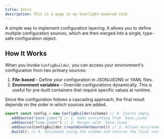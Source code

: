 ```yaml
---
title: Intro
description: This is a page in my Starlight-powered site
---
```


A simple way to implement configuration layering. It allows you to define multiple configuration sources, which are then merged into a single, type-safe configuration object.

## How It Works

When you invoke `ConfigBuilder`, you can access your environment's configuration from two primary sources:

1. **File-based** – Define your configuration in JSON/JSON5 or YAML files.
2. **Environment variables** – Override configurations dynamically. This is useful for pre-built containers that require specific values at runtime.

Since the configuration follows a cascading approach, the final result depends on the order in which sources are added.

```ts
export const config = new ConfigBuilder(schema) // 0. Starts empty
  .addSource("base.jsonc") // 1. Adds everything from `base.jsonc`
  .addSource("live.jsonc") // 2. Merges with `base.jsonc`
  .addSource(ConfigBuilder.createEnvVarSource()) // 3. Allows environment variables to overwrite previous values
  .build(); // 4. Validates using the schema and returns the final configuration
```
